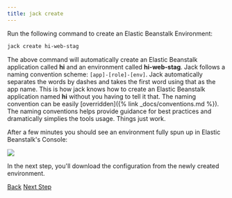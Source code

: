 ```yaml
---
title: jack create
---
```


Run the following command to create an Elastic Beanstalk Environment:

```sh
jack create hi-web-stag
```

The above command will automatically create an Elastic Beanstalk application called **hi** and an environment called **hi-web-stag**.  Jack follows a naming convention scheme: `[app]-[role]-[env]`.  Jack automatically separates the words by dashes and takes the first word using that as the app name.  This is how jack knows how to create an Elastic Beanstalk application named **hi** without you having to tell it that.  The naming convention can be easily [overridden]({% link _docs/conventions.md %}). The naming conventions helps provide guidance for best practices and dramatically simplies the tools usage.  Things just work.

After a few minutes you should see an environment fully spun up in Elastic Beanstalk's Console:

<img src="/img/tutorials/aws-eb-dashboard.png" class="doc-photo" />

In the next step, you'll download the configuration from the newly created environment.

<a class="btn btn-basic" href="{% link _docs/tutorial.md %}">Back</a>
<a class="btn btn-primary" href="{% link _docs/jack-get.md %}">Next Step</a>
